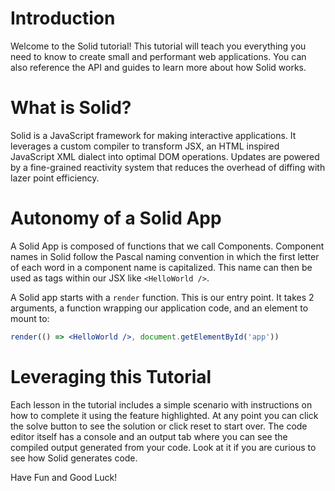 # Introduction

Welcome to the Solid tutorial! This tutorial will teach you everything you need to know to create small and performant web applications. You can also reference the API and guides to learn more about how Solid works.

# What is Solid?

Solid is a JavaScript framework for making interactive applications. It leverages a custom compiler to transform JSX, an HTML inspired JavaScript XML dialect into optimal DOM operations. Updates are powered by a fine-grained reactivity system that reduces the overhead of diffing with lazer point efficiency.

# Autonomy of a Solid App

A Solid App is composed of functions that we call Components. Component names in Solid follow the Pascal naming convention in which the first letter of each word in a component name is capitalized. This name can then be used as tags within our JSX like `<HelloWorld />`.

A Solid app starts with a `render` function. This is our entry point. It takes 2 arguments, a function wrapping our application code, and an element to mount to:

```jsx
render(() => <HelloWorld />, document.getElementById('app'))
```
# Leveraging this Tutorial

Each lesson in the tutorial includes a simple scenario with instructions on how to complete it using the feature highlighted. At any point you can click the solve button to see the solution or click reset to start over. The code editor itself has a console and an output tab where you can see the compiled output generated from your code. Look at it if you are curious to see how Solid generates code.

Have Fun and Good Luck!
